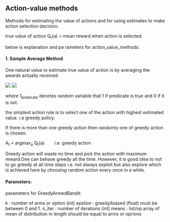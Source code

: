 ## Action-value methods
Methods for estimating the value of actions and for using estimates to make action selection decision.

true value of action Q<sub>t</sub>(a) = mean reward when action is selected.

below is explanation and pa rameters for action_value_methods.

#### 1. Sample Average Method
One natural value to estimate true value of action is by averaging the awards actually received.

<img src = https://latex.codecogs.com/png.latex?%5Cequiv%20%5Cfrac%7Bsum-of-rewards-when-a-taken-prior-to-t%7D%7Bnumber-of-times-a-taken-prior-to-t%7D>

<img src="https://latex.codecogs.com/gif.latex?%5Cequiv%20%5Cfrac%7B{\sum_{i=1}^{t-1}R_t\ * {1}_{A_t=a}}%7D{\sum_{i=1}^{t-1} \ * {1}_{A_t=a}">

where 1<sub>predicate</sub> denotes random variable that 1 if predicate is true and 0 if it is not.

the simplest action rule is to select one of the action with highest estimated value. i.e greedy policy.

If there is more than one greedy action then randomly one of greedy action is chosen.

A<sub>t</sub> = argmax<sub>a</sub> Q<sub>t</sub>(a)  &nbsp;&nbsp;&nbsp;&nbsp;&nbsp;&nbsp; i.e. greedy action

Greedy action will waste no time and pick the action with maximum reward.One can behave greedy all the time. However, it is good
idea to not to go greedy at all time steps i.e. not always exploit but also explore which is achieved here by choosing random action every once in a while.

#### Parameters:

parameters for GreedyArmedBandit:

k        : number of arms or option (int)
epsilon  : greedy/biased (float) must be between 0 and 1.
n_iter   : number of iterations (int)
means    : list/np.array of mean of distribution in length should be equal to arms or oprions

